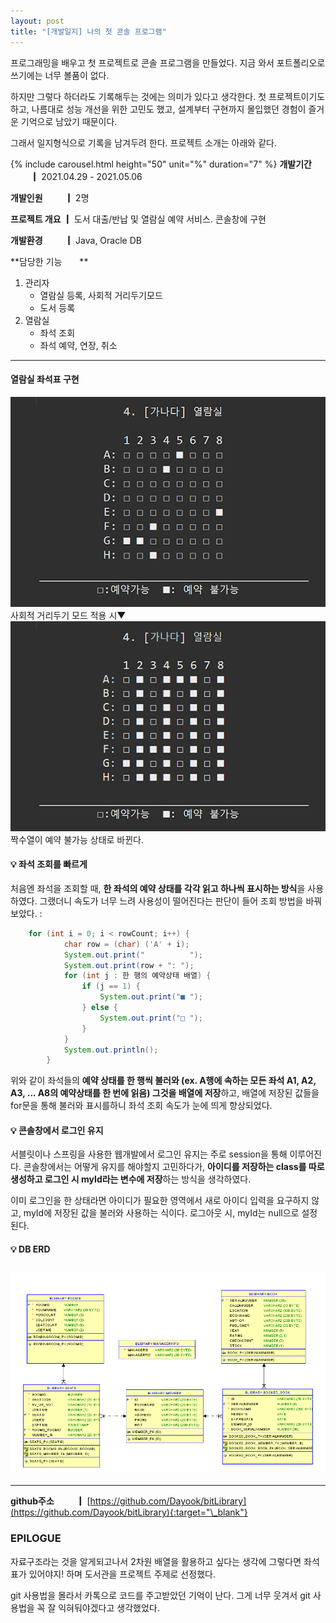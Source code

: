 ```yaml
---
layout: post
title: "[개발일지] 나의 첫 콘솔 프로그램"
---
```


프로그래밍을 배우고 첫 프로젝트로 콘솔 프로그램을 만들었다.
지금 와서 포트폴리오로 쓰기에는 너무 볼품이 없다.

하지만 그렇다 하더라도 기록해두는 것에는 의미가 있다고 생각한다.
첫 프로젝트이기도 하고, 나름대로 성능 개선을 위한 고민도 했고, 설계부터 구현까지 몰입했던 경험이 즐거운 기억으로 남았기 때문이다.

그래서 일지형식으로 기록을 남겨두려 한다.
프로젝트 소개는 아래와 같다.

{% include carousel.html height="50" unit="%" duration="7" %}
**개발기간 　　 ┃** 2021.04.29 - 2021.05.06

**개발인원 　　 ┃** 2명

**프로젝트 개요 ┃** 도서 대출/반납 및 열람실 예약 서비스. 콘솔창에 구현

**개발환경 　　 ┃** Java, Oracle DB

**담당한 기능　　**

1. 관리자
   - 열람실 등록, 사회적 거리두기모드
   - 도서 등록
1. 열람실
   - 좌석 조회
   - 좌석 예약, 연장, 취소

---

#### 열람실 좌석표 구현

![reservation](/assets/img/projects/proj-1/bit1.png)
사회적 거리두기 모드 적용 시▼
![socialdistance](/assets/img/projects/proj-1/socialdistance.png)
짝수열이 예약 불가능 상태로 바뀐다.

#### 💡 좌석 조회를 빠르게

처음엔 좌석을 조회할 때, **한 좌석의 예약 상태를 각각 읽고 하나씩 표시하는 방식**을 사용하였다. 그랬더니 속도가 너무 느려 사용성이 떨어진다는 판단이 들어 조회 방법을 바꿔보았다. :

```java
	for (int i = 0; i < rowCount; i++) {
			char row = (char) ('A' + i);
			System.out.print("          ");
			System.out.print(row + ": ");
			for (int j : 한 행의 예약상태 배열) {
				if (j == 1) {
					System.out.print("■ ");
				} else {
					System.out.print("□ ");
				}
			}
			System.out.println();
		}
```

위와 같이 좌석들의 **예약 상태를 한 행씩 불러와 (ex. A행에 속하는 모든 좌석 A1, A2, A3, ... A8의 예약상태를 한 번에 읽음) 그것을 배열에 저장**하고, 배열에 저장된 값들을 for문을 통해 불러와 표시를하니 좌석 조회 속도가 눈에 띄게 향상되었다.

#### 💡 콘솔창에서 로그인 유지

서블릿이나 스프링을 사용한 웹개발에서 로그인 유지는 주로 session을 통해 이루어진다. 콘솔창에서는 어떻게 유지를 해야할지 고민하다가, **아이디를 저장하는 class를 따로 생성하고 로그인 시 myId라는 변수에 저장**하는 방식을 생각하였다.

이미 로그인을 한 상태라면 아이디가 필요한 영역에서 새로 아이디 입력을 요구하지 않고, myId에 저장된 값을 불러와 사용하는 식이다. 로그아웃 시, myId는 null으로 설정된다.

#### 💡 DB ERD

## ![Database](/assets/img/projects/proj-1/bit-db.png)

---

**github주소 　　 ┃** [https://github.com/Dayook/bitLibrary](https://github.com/Dayook/bitLibrary){:target="\_blank"}


### EPILOGUE

자료구조라는 것을 알게되고나서 2차원 배열을 활용하고 싶다는 생각에 
그렇다면 좌석표가 있어야지! 하며 도서관을 프로젝트 주제로 선정했다.

git 사용법을 몰라서 카톡으로 코드를 주고받았던 기억이 난다. 그게 너무 웃겨서 git 사용법을 꼭 잘 익혀둬야겠다고 생각했었다.